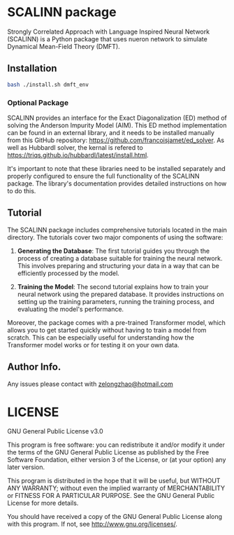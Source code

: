 # SCALINN package 

Strongly Correlated Approach with Language Inspired Neural Network (SCALINN) is a Python package that uses nueron network to simulate Dynamical Mean-Field Theory (DMFT). 

## Installation 

```bash
bash ./install.sh dmft_env
```

### Optional Package

SCALINN provides an interface for the Exact Diagonalization (ED) method of solving the Anderson Impurity Model (AIM). This ED method implementation can be found in an external library, and it needs to be installed manually from this GitHub repository: https://github.com/francoisjamet/ed_solver. As well as HubbardI solver, the kernal is refered to https://triqs.github.io/hubbardI/latest/install.html.

It's important to note that these libraries need to be installed separately and properly configured to ensure the full functionality of the SCALINN package. The library's documentation provides detailed instructions on how to do this.

## Tutorial 

The SCALINN package includes comprehensive tutorials located in the main directory. The tutorials cover two major components of using the software: 

1. **Generating the Database**: The first tutorial guides you through the process of creating a database suitable for training the neural network. This involves preparing and structuring your data in a way that can be efficiently processed by the model. 

2. **Training the Model**: The second tutorial explains how to train your neural network using the prepared database. It provides instructions on setting up the training parameters, running the training process, and evaluating the model's performance.

Moreover, the package comes with a pre-trained Transformer model, which allows you to get started quickly without having to train a model from scratch. This can be especially useful for understanding how the Transformer model works or for testing it on your own data.


## Author Info.

Any issues please contact with zelongzhao@hotmail.com


# LICENSE
GNU General Public License v3.0

This program is free software: you can redistribute it and/or modify it under the terms of the GNU General Public License as published by the Free Software Foundation, either version 3 of the License, or (at your option) any later version.

This program is distributed in the hope that it will be useful, but WITHOUT ANY WARRANTY; without even the implied warranty of MERCHANTABILITY or FITNESS FOR A PARTICULAR PURPOSE. See the GNU General Public License for more details.

You should have received a copy of the GNU General Public License along with this program. If not, see http://www.gnu.org/licenses/.
